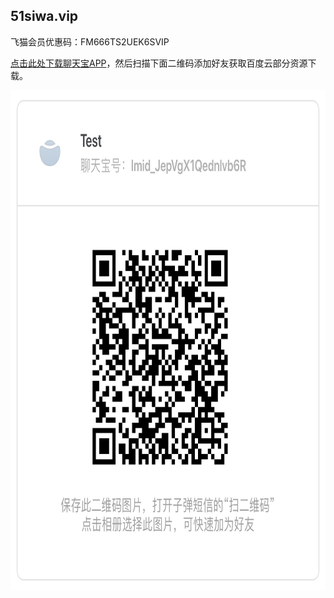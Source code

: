 ## 51siwa.vip

飞猫会员优惠码：FM666TS2UEK6SVIP

<a href="https://im.zidanduanxin.com/im/qr/u/561132100" target="_blank">点击此处下载聊天宝APP</a>，然后扫描下面二维码添加好友获取百度云部分资源下载。



<img src="https://raw.githubusercontent.com/51siwa/51siwa/master/liaotianbao.jpg" width="800" height="800" />
